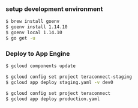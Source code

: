 ### setup development environment

```bash
$ brew install goenv
$ goenv install 1.14.10
$ goenv local 1.14.10
$ go get -u
```

### Deploy to App Engine

```bash
$ gcloud components update

$ gcloud config set project teraconnect-staging
$ gcloud app deploy staging.yaml -v dev0

$ gcloud config set project teraconnect
$ gcloud app deploy production.yaml
```

